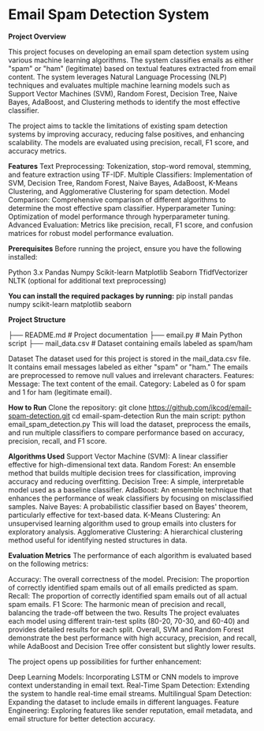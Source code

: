 # Email Spam Detection System
**Project Overview**

This project focuses on developing an email spam detection system using various machine learning algorithms. The system classifies emails as either "spam" or "ham" (legitimate) based on textual features extracted from email content. The system leverages Natural Language Processing (NLP) techniques and evaluates multiple machine learning models such as Support Vector Machines (SVM), Random Forest, Decision Tree, Naive Bayes, AdaBoost, and Clustering methods to identify the most effective classifier.

The project aims to tackle the limitations of existing spam detection systems by improving accuracy, reducing false positives, and enhancing scalability. The models are evaluated using precision, recall, F1 score, and accuracy metrics.

**Features**
Text Preprocessing: Tokenization, stop-word removal, stemming, and feature extraction using TF-IDF.
Multiple Classifiers: Implementation of SVM, Decision Tree, Random Forest, Naive Bayes, AdaBoost, K-Means Clustering, and Agglomerative Clustering for spam detection.
Model Comparison: Comprehensive comparison of different algorithms to determine the most effective spam classifier.
Hyperparameter Tuning: Optimization of model performance through hyperparameter tuning.
Advanced Evaluation: Metrics like precision, recall, F1 score, and confusion matrices for robust model performance evaluation.

**Prerequisites**
Before running the project, ensure you have the following installed:

Python 3.x
Pandas
Numpy
Scikit-learn
Matplotlib
Seaborn
TfidfVectorizer
NLTK (optional for additional text preprocessing)

**You can install the required packages by running:**
pip install pandas numpy scikit-learn matplotlib seaborn

**Project Structure**

├── README.md              # Project documentation
├── email.py               # Main Python script
├── mail_data.csv          # Dataset containing emails labeled as spam/ham

Dataset
The dataset used for this project is stored in the mail_data.csv file. It contains email messages labeled as either "spam" or "ham." The emails are preprocessed to remove null values and irrelevant characters.
Features:
Message: The text content of the email.
Category: Labeled as 0 for spam and 1 for ham (legitimate email).

**How to Run**
Clone the repository:
git clone https://github.com/ikcod/email-spam-detection.git
cd email-spam-detection
Run the main script:
python email_spam_detection.py
This will load the dataset, preprocess the emails, and run multiple classifiers to compare performance based on accuracy, precision, recall, and F1 score.

**Algorithms Used**
Support Vector Machine (SVM): A linear classifier effective for high-dimensional text data.
Random Forest: An ensemble method that builds multiple decision trees for classification, improving accuracy and reducing overfitting.
Decision Tree: A simple, interpretable model used as a baseline classifier.
AdaBoost: An ensemble technique that enhances the performance of weak classifiers by focusing on misclassified samples.
Naive Bayes: A probabilistic classifier based on Bayes' theorem, particularly effective for text-based data.
K-Means Clustering: An unsupervised learning algorithm used to group emails into clusters for exploratory analysis.
Agglomerative Clustering: A hierarchical clustering method useful for identifying nested structures in data.

**Evaluation Metrics**
The performance of each algorithm is evaluated based on the following metrics:

Accuracy: The overall correctness of the model.
Precision: The proportion of correctly identified spam emails out of all emails predicted as spam.
Recall: The proportion of correctly identified spam emails out of all actual spam emails.
F1 Score: The harmonic mean of precision and recall, balancing the trade-off between the two.
Results
The project evaluates each model using different train-test splits (80-20, 70-30, and 60-40) and provides detailed results for each split. Overall, SVM and Random Forest demonstrate the best performance with high accuracy, precision, and recall, while AdaBoost and Decision Tree offer consistent but slightly lower results.

The project opens up possibilities for further enhancement:

Deep Learning Models: Incorporating LSTM or CNN models to improve context understanding in email text.
Real-Time Spam Detection: Extending the system to handle real-time email streams.
Multilingual Spam Detection: Expanding the dataset to include emails in different languages.
Feature Engineering: Exploring features like sender reputation, email metadata, and email structure for better detection accuracy.
